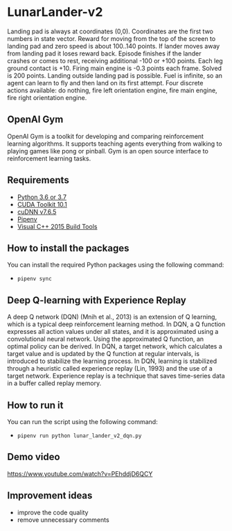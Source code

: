 # LunarLander-v2
Landing pad is always at coordinates (0,0). Coordinates are the first two numbers in state vector. Reward for moving from the top of the screen to landing pad and zero speed is about 100..140 points. If lander moves away from landing pad it loses reward back. Episode finishes if the lander crashes or comes to rest, receiving additional -100 or +100 points. Each leg ground contact is +10. Firing main engine is -0.3 points each frame. Solved is 200 points. Landing outside landing pad is possible. Fuel is infinite, so an agent can learn to fly and then land on its first attempt. Four discrete actions available: do nothing, fire left orientation engine, fire main engine, fire right orientation engine.

## OpenAI Gym
OpenAI Gym is a toolkit for developing and comparing reinforcement learning algorithms. It supports teaching agents everything from walking to playing games like pong or pinball. Gym is an open source interface to reinforcement learning tasks.

## Requirements
- [Python 3.6 or 3.7](https://www.python.org/downloads/release/python-360/)
- [CUDA Toolkit 10.1](https://developer.nvidia.com/cuda-10.1-download-archive-base)
- [cuDNN v7.6.5](https://developer.nvidia.com/cuda-10.1-download-archive-base)
- [Pipenv](https://pypi.org/project/pipenv/)
- [Visual C++ 2015 Build Tools](http://go.microsoft.com/fwlink/?LinkId=691126&fixForIE=.exe.)

## How to install the packages
You can install the required Python packages using the following command:
- `pipenv sync`

## Deep Q-learning with Experience Replay
A deep Q network (DQN) (Mnih et al., 2013) is an extension of Q learning, which is a typical deep reinforcement learning method. In DQN, a Q function expresses all action values under all states, and it is approximated using a convolutional neural network. Using the approximated Q function, an optimal policy can be derived. In DQN, a target network, which calculates a target value and is updated by the Q function at regular intervals, is introduced to stabilize the learning process. In DQN, learning is stabilized through a heuristic called experience replay (Lin, 1993) and the use of a target network. Experience replay is a technique that saves time-series data in a buffer called replay memory.

## How to run it
You can run the script using the following command: 
- `pipenv run python lunar_lander_v2_dqn.py`

## Demo video
https://www.youtube.com/watch?v=PEhddjD6QCY

## Improvement ideas
- improve the code quality
- remove unnecessary comments
